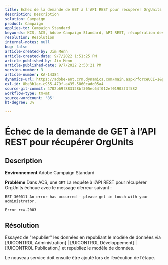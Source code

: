 ```yaml
---
title: Échec de la demande de GET à l’API REST pour récupérer OrgUnits
description: Description
solution: Campaign
product: Campaign
applies-to: Campaign Standard
keywords: KCS, ACS, Adobe Campaign Standard, API REST, récupération des unités d’organisation, échec, republication, modèle de données
resolution: Resolution
internal-notes: null
bug: false
article-created-by: Jim Menn
article-created-date: 9/7/2022 1:51:25 PM
article-published-by: Jim Menn
article-published-date: 9/7/2022 2:53:21 PM
version-number: 3
article-number: KA-14384
dynamics-url: https://adobe-ent.crm.dynamics.com/main.aspx?forceUCI=1&pagetype=entityrecord&etn=knowledgearticle&id=f6147927-b42e-ed11-9db1-0022480866ad
exl-id: 8be8b1ac-c955-479f-a435-5860cadd05a4
source-git-commit: 4702b69f883128bf305ec64f012ef01903f3f582
workflow-type: tm+mt
source-wordcount: '85'
ht-degree: 3%

---
```


# Échec de la demande de GET à l’API REST pour récupérer OrgUnits

## Description


<b>Environnement</b>
Adobe Campaign Standard

<b>Problème</b>
Dans ACS, une `GET` La requête à l’API REST pour récupérer OrgUnits échoue avec le message d’erreur suivant :


```
RST-360011 An error has occurred - please get in touch with your administrator.

Error rc=-2003
```



## Résolution


Essayez de &quot;republier&quot; les données en republiant le modèle de données via [!UICONTROL Administration] | [!UICONTROL Développement] | [!UICONTROL Publication,] et republiez le modèle de données.

Le nouveau service doit ensuite être ajouté lors de l’exécution de l’étape.
